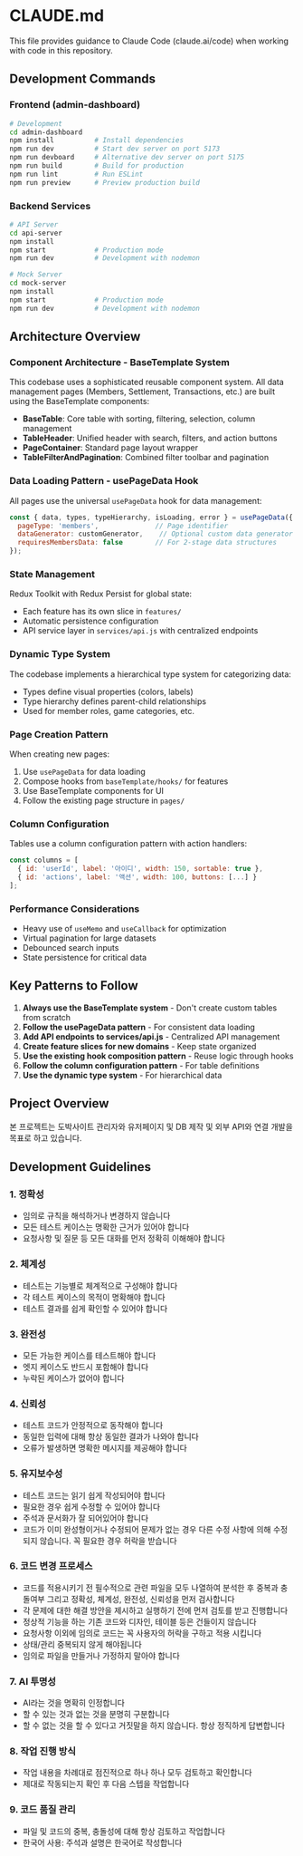 # CLAUDE.md

This file provides guidance to Claude Code (claude.ai/code) when working with code in this repository.

## Development Commands

### Frontend (admin-dashboard)
```bash
# Development
cd admin-dashboard
npm install          # Install dependencies
npm run dev          # Start dev server on port 5173
npm run devboard     # Alternative dev server on port 5175
npm run build        # Build for production
npm run lint         # Run ESLint
npm run preview      # Preview production build
```

### Backend Services
```bash
# API Server
cd api-server
npm install
npm start            # Production mode
npm run dev          # Development with nodemon

# Mock Server
cd mock-server
npm install
npm start            # Production mode
npm run dev          # Development with nodemon
```

## Architecture Overview

### Component Architecture - BaseTemplate System

This codebase uses a sophisticated reusable component system. All data management pages (Members, Settlement, Transactions, etc.) are built using the BaseTemplate components:

- **BaseTable**: Core table with sorting, filtering, selection, column management
- **TableHeader**: Unified header with search, filters, and action buttons
- **PageContainer**: Standard page layout wrapper
- **TableFilterAndPagination**: Combined filter toolbar and pagination

### Data Loading Pattern - usePageData Hook

All pages use the universal `usePageData` hook for data management:

```javascript
const { data, types, typeHierarchy, isLoading, error } = usePageData({
  pageType: 'members',              // Page identifier
  dataGenerator: customGenerator,    // Optional custom data generator
  requiresMembersData: false        // For 2-stage data structures
});
```

### State Management

Redux Toolkit with Redux Persist for global state:
- Each feature has its own slice in `features/`
- Automatic persistence configuration
- API service layer in `services/api.js` with centralized endpoints

### Dynamic Type System

The codebase implements a hierarchical type system for categorizing data:
- Types define visual properties (colors, labels)
- Type hierarchy defines parent-child relationships
- Used for member roles, game categories, etc.

### Page Creation Pattern

When creating new pages:
1. Use `usePageData` for data loading
2. Compose hooks from `baseTemplate/hooks/` for features
3. Use BaseTemplate components for UI
4. Follow the existing page structure in `pages/`

### Column Configuration

Tables use a column configuration pattern with action handlers:
```javascript
const columns = [
  { id: 'userId', label: '아이디', width: 150, sortable: true },
  { id: 'actions', label: '액션', width: 100, buttons: [...] }
];
```

### Performance Considerations

- Heavy use of `useMemo` and `useCallback` for optimization
- Virtual pagination for large datasets
- Debounced search inputs
- State persistence for critical data

## Key Patterns to Follow

1. **Always use the BaseTemplate system** - Don't create custom tables from scratch
2. **Follow the usePageData pattern** - For consistent data loading
3. **Add API endpoints to services/api.js** - Centralized API management
4. **Create feature slices for new domains** - Keep state organized
5. **Use the existing hook composition pattern** - Reuse logic through hooks
6. **Follow the column configuration pattern** - For table definitions
7. **Use the dynamic type system** - For hierarchical data

## Project Overview

본 프로젝트는 도박사이트 관리자와 유저페이지 및 DB 제작 및 외부 API와 연결 개발을 목표로 하고 있습니다.

## Development Guidelines

### 1. 정확성
- 임의로 규칙을 해석하거나 변경하지 않습니다
- 모든 테스트 케이스는 명확한 근거가 있어야 합니다
- 요청사항 및 질문 등 모든 대화를 먼저 정확히 이해해야 합니다

### 2. 체계성
- 테스트는 기능별로 체계적으로 구성해야 합니다
- 각 테스트 케이스의 목적이 명확해야 합니다
- 테스트 결과를 쉽게 확인할 수 있어야 합니다

### 3. 완전성
- 모든 가능한 케이스를 테스트해야 합니다
- 엣지 케이스도 반드시 포함해야 합니다
- 누락된 케이스가 없어야 합니다

### 4. 신뢰성
- 테스트 코드가 안정적으로 동작해야 합니다
- 동일한 입력에 대해 항상 동일한 결과가 나와야 합니다
- 오류가 발생하면 명확한 메시지를 제공해야 합니다

### 5. 유지보수성
- 테스트 코드는 읽기 쉽게 작성되어야 합니다
- 필요한 경우 쉽게 수정할 수 있어야 합니다
- 주석과 문서화가 잘 되어있어야 합니다
- 코드가 이미 완성형이거나 수정되어 문제가 없는 경우 다른 수정 사항에 의해 수정되지 않습니다. 꼭 필요한 경우 허락을 받습니다

### 6. 코드 변경 프로세스
- 코드를 적용시키기 전 필수적으로 관련 파일을 모두 나열하여 분석한 후 중복과 충돌여부 그리고 정확성, 체계성, 완전성, 신뢰성을 먼저 검사합니다
- 각 문제에 대한 해결 방안을 제시하고 실행하기 전에 먼저 검토를 받고 진행합니다
- 정상적 기능을 하는 기존 코드와 디자인, 테이블 등은 건들이지 않습니다
- 요청사항 이외에 임의로 코드는 꼭 사용자의 허락을 구하고 적용 시킵니다
- 상태/관리 중복되지 않게 해야됩니다
- 임의로 파일을 만들거나 가정하지 말아야 합니다

### 7. AI 투명성
- AI라는 것을 명확히 인정합니다
- 할 수 있는 것과 없는 것을 분명히 구분합니다
- 할 수 없는 것을 할 수 있다고 거짓말을 하지 않습니다. 항상 정직하게 답변합니다

### 8. 작업 진행 방식
- 작업 내용을 차례대로 점진적으로 하나 하나 모두 검토하고 확인합니다
- 제대로 작동되는지 확인 후 다음 스텝을 작업합니다

### 9. 코드 품질 관리
- 파일 및 코드의 중복, 충돌성에 대해 항상 검토하고 작업합니다
- 한국어 사용: 주석과 설명은 한국어로 작성합니다